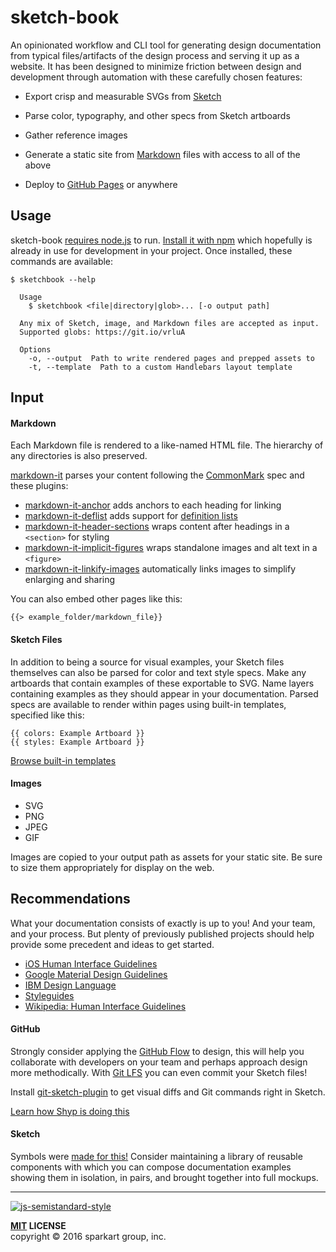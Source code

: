 # sketch-book

An opinionated workflow and CLI tool for generating design documentation from typical files/artifacts of the design process and serving it up as a website. It has been designed to minimize friction between design and development through automation with these carefully chosen features:

 - Export crisp and measurable SVGs from [Sketch][sketch]
 
 - Parse color, typography, and other specs from Sketch artboards

 - Gather reference images

 - Generate a static site from [Markdown][commonmark] files with access to all of the above
 
 - Deploy to [GitHub Pages](#pages) or anywhere


Usage 
-----

sketch-book [requires node.js][node] to run. [Install it with npm][npm] which hopefully is already in use for development in your project. Once installed, these commands are available:

    $ sketchbook --help

      Usage
        $ sketchbook <file|directory|glob>... [-o output path]
        
      Any mix of Sketch, image, and Markdown files are accepted as input.
      Supported globs: https://git.io/vrluA

      Options
        -o, --output  Path to write rendered pages and prepped assets to
        -t, --template  Path to a custom Handlebars layout template

Input
-----

#### Markdown

Each Markdown file is rendered to a like-named HTML file. The hierarchy of any directories is also preserved.

[markdown-it][markdown-it] parses your content following the [CommonMark][commonmark] spec and these plugins:

 - [markdown-it-anchor][markdown-it-anchor] adds anchors to each heading for linking
 - [markdown-it-deflist][markdown-it-deflist] adds support for [definition lists][deflist]
 - [markdown-it-header-sections][markdown-it-header-sections] wraps content after headings in a `<section>` for styling
 - [markdown-it-implicit-figures][markdown-it-implicit-figures] wraps standalone images and alt text in a `<figure>`
 - [markdown-it-linkify-images][markdown-it-linkify-images] automatically links images to simplify enlarging and sharing

You can also embed other pages like this:

    {{> example_folder/markdown_file}}

#### Sketch Files

In addition to being a source for visual examples, your Sketch files themselves can also be parsed for color and text style specs. Make any artboards that contain examples of these exportable to SVG. Name layers containing examples as they should appear in your documentation. Parsed specs are available to render within pages using built-in templates, specified like this:

    {{ colors: Example Artboard }}
    {{ styles: Example Artboard }}

[Browse built-in templates](boilerplate)

#### Images

 - SVG
 - PNG
 - JPEG
 - GIF

Images are copied to your output path as assets for your static site. Be sure to size them appropriately for display on the web.


Recommendations 
---------------

What your documentation consists of exactly is up to you! And your team, and your process. But plenty of previously published projects should help provide some precedent and ideas to get started.

 - [iOS Human Interface Guidelines][apple-hig]
 - [Google Material Design Guidelines][goog]
 - [IBM Design Language][ibm]
 - [Styleguides][styleguides]
 - [Wikipedia: Human Interface Guidelines][hig]

#### GitHub

Strongly consider applying the [GitHub Flow][github-flow] to design, this will help you collaborate with developers on your team and perhaps approach design more methodically. With [Git LFS][lfs] you can even commit your Sketch files! 

Install [git-sketch-plugin][git-sketch-plugin] to get visual diffs and Git commands right in Sketch.

[Learn how Shyp is doing this][shyp]

#### Sketch

Symbols were [made for this!][sketch-symbols] Consider maintaining a library of reusable components with which you can compose documentation examples showing them in isolation, in pairs, and brought together into full mockups.


----
[![js-semistandard-style](https://img.shields.io/badge/code%20style-semistandard-brightgreen.svg?style=flat-square)](https://github.com/Flet/semistandard)

**[MIT](LICENSE) LICENSE**  
copyright &copy; 2016 sparkart group, inc.


[sketch]: http://www.sketchapp.com/
[npm]: https://www.npmjs.com/package/sketch-book/tutorial
[node]: https://nodejs.org

[commonmark]: http://commonmark.org/
[markdown-it]: https://github.com/markdown-it/markdown-it
[markdown-it-anchor]: https://www.npmjs.com/package/markdown-it-anchor
[markdown-it-deflist]: https://www.npmjs.com/package/markdown-it-deflist
[markdown-it-header-sections]: https://www.npmjs.com/package/markdown-it-header-sections
[markdown-it-implicit-figures]: https://www.npmjs.com/package/markdown-it-implicit-figures
[markdown-it-linkify-images]: https://www.npmjs.com/package/markdown-it-linkify-images
[deflist]: http://pandoc.org/README.html#definition-lists

[hig]: https://en.wikipedia.org/wiki/Human_interface_guidelines
[apple-hig]: https://developer.apple.com/go/?id=ios-hig
[goog]: https://www.google.com/design/spec/material-design
[ibm]: https://www.ibm.com/design/language/framework
[styleguides]: http://styleguides.io

[lfs]: https://git-lfs.github.com/
[github-pages]: https://pages.github.com/
[github-flow]: https://guides.github.com/introduction/flow/
[git-sketch-plugin]: https://github.com/mathieudutour/git-sketch-plugin
[shyp]: https://medium.com/shyp-design/managing-style-guides-at-shyp-c217116c8126
[sketch-symbols]: https://blog.sketchapp.com/sketch-3-7-and-new-symbols-d833a5be4027#.afj5gbsft
